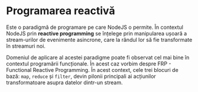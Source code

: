 # Programarea reactivă

Este o paradigmă de programare pe care NodeJS o permite. În contextul NodeJS prin **reactive programming** se înțelege prin manipularea ușoară a stream-urilor de evenimente asincrone, care la rândul lor să fie transformate în streamuri noi.

Domeniul de aplicare al acestei paradigme poate fi observat cel mai bine în contextul programării funcționale. În acest caz vorbim despre FRP - Functional Reactive Programming. În acest context, cele trei blocuri de bază: `map`, `reduce` și `filter`, devin pilonii principali ai acțiunilor transformatoare asupra datelor dintr-un stream.
